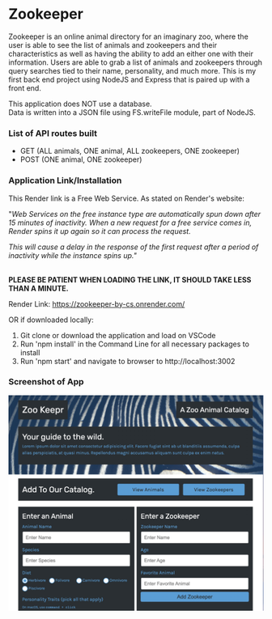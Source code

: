 # Zookeeper

Zookeeper is an online animal directory for an imaginary zoo, where the user is able to see the list of animals and zookeepers and their characteristics as well as having the ability to add an either one with their information. Users are able to grab a list of animals and zookeepers through query searches tied to their name, personality, and much more. This is my first back end project using NodeJS and Express that is paired up with a front end.

This application does NOT use a database. <br/>
Data is written into a JSON file using FS.writeFile module, part of NodeJS.


### List of API routes built
- GET (ALL animals, ONE animal, ALL zookeepers, ONE zookeeper)
- POST (ONE animal, ONE zookeeper)

### Application Link/Installation

This Render link is a Free Web Service. As stated on Render's website:

"*Web Services on the free instance type are automatically spun down after 15 minutes of inactivity. When a new request for a free service comes in, Render spins it up again so it can process the request.*

*This will cause a delay in the response of the first request after a period of inactivity while the instance spins up."*
<br/>
<br/>

**PLEASE BE PATIENT WHEN LOADING THE LINK, IT SHOULD TAKE LESS THAN A MINUTE.**

Render Link: https://zookeeper-by-cs.onrender.com/

OR if downloaded locally:
1. Git clone or download the application and load on VSCode
2. Run 'npm install' in the Command Line for all necessary packages to install 
3. Run 'npm start' and navigate to browser to http://localhost:3002

### Screenshot of App

![Screenshot 1](/public/assets/images/sch-1.jpeg)